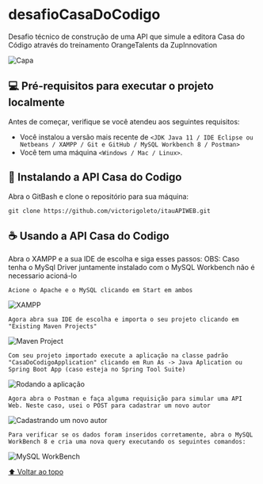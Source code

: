 # desafioCasaDoCodigo
Desafio técnico de construção de uma API que simule a editora Casa do Código através do treinamento OrangeTalents da ZupInnovation

<img src="https://i.imgur.com/cIynbKa.png" alt="Capa">

## 💻 Pré-requisitos para executar o projeto localmente

Antes de começar, verifique se você atendeu aos seguintes requisitos:
<!---Estes são apenas requisitos de exemplo. Adicionar, duplicar ou remover conforme necessário--->
* Você instalou a versão mais recente de `<JDK Java 11 / IDE Eclipse ou Netbeans / XAMPP / Git e GitHub / MySQL Workbench 8 / Postman>`
* Você tem uma máquina `<Windows / Mac / Linux>`.

## 🚀 Instalando a API Casa do Codigo

Abra o GitBash e clone o repositório para sua máquina:
```
git clone https://github.com/victorigoleto/itauAPIWEB.git
```

## ☕ Usando a API Casa do Codigo

Abra o XAMPP e a sua IDE de escolha e siga esses passos:
OBS: Caso tenha o MySql Driver juntamente instalado com o MySQL Workbench não é necessario acioná-lo

```
Acione o Apache e o MySQL clicando em Start em ambos
```
<img src="https://i.imgur.com/SxI5nAA.png" alt="XAMPP">


```
Agora abra sua IDE de escolha e importa o seu projeto clicando em "Existing Maven Projects"
```
<img src="https://i.imgur.com/GCulvQM.png" alt="Maven Project">


```
Com seu projeto importado execute a aplicação na classe padrão "CasaDoCodigoApplication" clicando em Run As -> Java Aplication ou Spring Boot App (caso esteja no Spring Tool Suite) 
```
<img src="https://i.imgur.com/oTCVvDd.png" alt="Rodando a aplicação">


```
Agora abra o Postman e faça alguma requisição para simular uma API Web. Neste caso, usei o POST para cadastrar um novo autor
```
<img src="https://i.imgur.com/3hkogih.png" alt="Cadastrando um novo autor">


```
Para verificar se os dados foram inseridos corretamente, abra o MySQL WorkBench 8 e cria uma nova query executando os seguintes comandos:
```
<img src="https://i.imgur.com/6BTli5F.png" alt="MySQL WorkBench">



[⬆ Voltar ao topo](#nome-do-projeto)<br>

